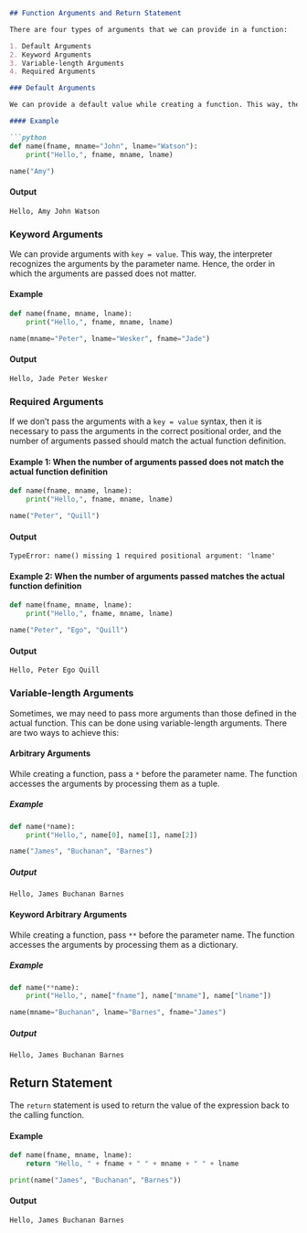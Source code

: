 ```markdown
## Function Arguments and Return Statement

There are four types of arguments that we can provide in a function:

1. Default Arguments
2. Keyword Arguments
3. Variable-length Arguments
4. Required Arguments

### Default Arguments

We can provide a default value while creating a function. This way, the function assumes a default value even if a value is not provided in the function call for that argument.

#### Example

```python
def name(fname, mname="John", lname="Watson"):
    print("Hello,", fname, mname, lname)

name("Amy")
```

#### Output

```
Hello, Amy John Watson
```

### Keyword Arguments

We can provide arguments with `key = value`. This way, the interpreter recognizes the arguments by the parameter name. Hence, the order in which the arguments are passed does not matter.

#### Example

```python
def name(fname, mname, lname):
    print("Hello,", fname, mname, lname)

name(mname="Peter", lname="Wesker", fname="Jade")
```

#### Output

```
Hello, Jade Peter Wesker
```

### Required Arguments

If we don’t pass the arguments with a `key = value` syntax, then it is necessary to pass the arguments in the correct positional order, and the number of arguments passed should match the actual function definition.

#### Example 1: When the number of arguments passed does not match the actual function definition

```python
def name(fname, mname, lname):
    print("Hello,", fname, mname, lname)

name("Peter", "Quill")
```

#### Output

```
TypeError: name() missing 1 required positional argument: 'lname'
```

#### Example 2: When the number of arguments passed matches the actual function definition

```python
def name(fname, mname, lname):
    print("Hello,", fname, mname, lname)

name("Peter", "Ego", "Quill")
```

#### Output

```
Hello, Peter Ego Quill
```

### Variable-length Arguments

Sometimes, we may need to pass more arguments than those defined in the actual function. This can be done using variable-length arguments. There are two ways to achieve this:

#### Arbitrary Arguments

While creating a function, pass a `*` before the parameter name. The function accesses the arguments by processing them as a tuple.

##### Example

```python
def name(*name):
    print("Hello,", name[0], name[1], name[2])

name("James", "Buchanan", "Barnes")
```

##### Output

```
Hello, James Buchanan Barnes
```

#### Keyword Arbitrary Arguments

While creating a function, pass `**` before the parameter name. The function accesses the arguments by processing them as a dictionary.

##### Example

```python
def name(**name):
    print("Hello,", name["fname"], name["mname"], name["lname"])

name(mname="Buchanan", lname="Barnes", fname="James")
```

##### Output

```
Hello, James Buchanan Barnes
```

## Return Statement

The `return` statement is used to return the value of the expression back to the calling function.

#### Example

```python
def name(fname, mname, lname):
    return "Hello, " + fname + " " + mname + " " + lname

print(name("James", "Buchanan", "Barnes"))
```

#### Output

```
Hello, James Buchanan Barnes
```
```